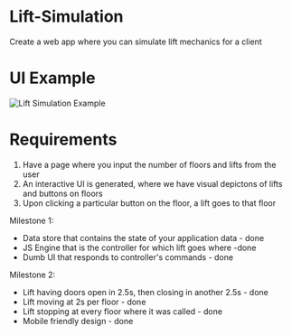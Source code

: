 # Lift-Simulation

Create a web app where you can simulate lift mechanics for a client

# UI Example

![Lift Simulation Example](Lift-Simulation-Example.png 'Lift Simulation Example')

# Requirements

1. Have a page where you input the number of floors and lifts from the user
2. An interactive UI is generated, where we have visual depictons of lifts and buttons on floors
3. Upon clicking a particular button on the floor, a lift goes to that floor

Milestone 1:

- Data store that contains the state of your application data - done
- JS Engine that is the controller for which lift goes where -done
- Dumb UI that responds to controller's commands - done

Milestone 2:

- Lift having doors open in 2.5s, then closing in another 2.5s - done
- Lift moving at 2s per floor - done
- Lift stopping at every floor where it was called - done
- Mobile friendly design - done
